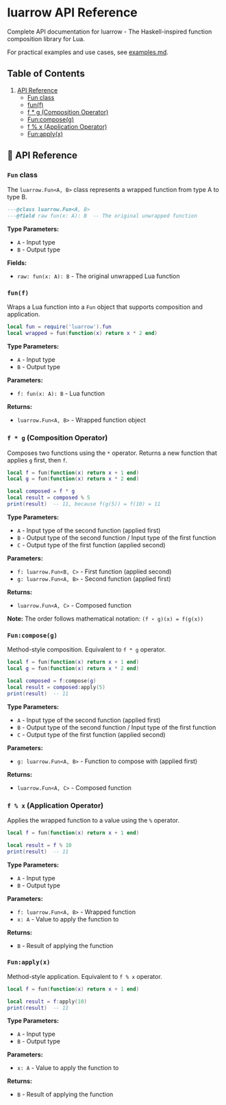 # luarrow API Reference

Complete API documentation for luarrow - The Haskell-inspired function composition library for Lua.

For practical examples and use cases, see [examples.md](examples.md).

## Table of Contents

1. [API Reference](#-api-reference)
    - [Fun class](#fun-class)
    - [fun(f)](#funf)
    - [f * g (Composition Operator)](#f--g-composition-operator)
    - [Fun:compose(g)](#funcomposeg)
    - [f % x (Application Operator)](#f--x-application-operator)
    - [Fun:apply(x)](#funapplyx)

## 📖 API Reference

### `Fun` class

The `luarrow.Fun<A, B>` class represents a wrapped function from type A to type B.

```lua
---@class luarrow.Fun<A, B>
---@field raw fun(x: A): B  -- The original unwrapped function
```

**Type Parameters:**
- `A` - Input type
- `B` - Output type

**Fields:**
- `raw: fun(x: A): B` - The original unwrapped Lua function

### `fun(f)`

Wraps a Lua function into a `Fun` object that supports composition and application.

```lua
local fun = require('luarrow').fun
local wrapped = fun(function(x) return x * 2 end)
```

**Type Parameters:**
- `A` - Input type
- `B` - Output type

**Parameters:**
- `f: fun(x: A): B` - Lua function

**Returns:**
- `luarrow.Fun<A, B>` - Wrapped function object

### `f * g` (Composition Operator)

Composes two functions using the `*` operator. Returns a new function that applies `g` first, then `f`.

```lua
local f = fun(function(x) return x + 1 end)
local g = fun(function(x) return x * 2 end)

local composed = f * g
local result = composed % 5
print(result)  -- 11, because f(g(5)) = f(10) = 11
```

**Type Parameters:**
- `A` - Input type of the second function (applied first)
- `B` - Output type of the second function / Input type of the first function
- `C` - Output type of the first function (applied second)

**Parameters:**
- `f: luarrow.Fun<B, C>` - First function (applied second)
- `g: luarrow.Fun<A, B>` - Second function (applied first)

**Returns:**
- `luarrow.Fun<A, C>` - Composed function

**Note:** The order follows mathematical notation: `(f ∘ g)(x) = f(g(x))`

### `Fun:compose(g)`

Method-style composition. Equivalent to `f * g` operator.

```lua
local f = fun(function(x) return x + 1 end)
local g = fun(function(x) return x * 2 end)

local composed = f:compose(g)
local result = composed:apply(5)
print(result)  -- 11
```

**Type Parameters:**
- `A` - Input type of the second function (applied first)
- `B` - Output type of the second function / Input type of the first function
- `C` - Output type of the first function (applied second)

**Parameters:**
- `g: luarrow.Fun<A, B>` - Function to compose with (applied first)

**Returns:**
- `luarrow.Fun<A, C>` - Composed function

### `f % x` (Application Operator)

Applies the wrapped function to a value using the `%` operator.

```lua
local f = fun(function(x) return x + 1 end)

local result = f % 10
print(result)  -- 11
```

**Type Parameters:**
- `A` - Input type
- `B` - Output type

**Parameters:**
- `f: luarrow.Fun<A, B>` - Wrapped function
- `x: A` - Value to apply the function to

**Returns:**
- `B` - Result of applying the function

### `Fun:apply(x)`

Method-style application. Equivalent to `f % x` operator.

```lua
local f = fun(function(x) return x + 1 end)

local result = f:apply(10)
print(result)  -- 11
```

**Type Parameters:**
- `A` - Input type
- `B` - Output type

**Parameters:**
- `x: A` - Value to apply the function to

**Returns:**
- `B` - Result of applying the function
